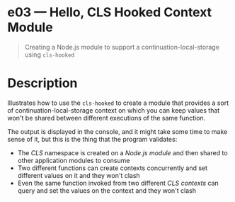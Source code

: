 # e03 &mdash; Hello, CLS Hooked Context Module
> Creating a Node.js module to support a continuation-local-storage using `cls-hooked`

# Description
Illustrates how to use the `cls-hooked` to create a module that provides a sort of continuation-local-storage context on which you can keep values that won't be shared between different executions of the same function.

The output is displayed in the console, and it might take some time to make sense of it, but this is the thing that the program validates:
+ The *CLS* namespace is created on a *Node.js module* and then shared to other application modules to consume
+ Two different functions can create contexts concurrently and set different values on it and they won't clash
+ Even the same function invoked from two different *CLS contexts*  can query and set the values on the context and they won't clash
